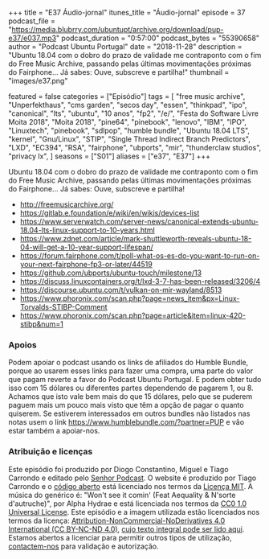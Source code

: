 +++
title = "E37 Áudio-jornal"
itunes_title = "Áudio-jornal"
episode = 37
podcast_file = "https://media.blubrry.com/ubuntupt/archive.org/download/pup-e37/e037.mp3"
podcast_duration = "0:57:00"
podcast_bytes = "55390658"
author = "Podcast Ubuntu Portugal"
date = "2018-11-28"
description = "Ubuntu 18.04 com o dobro do prazo de validade me contraponto com o fim do Free Music Archive, passando pelas últimas movimentações próximas do Fairphone… Já sabes: Ouve, subscreve e partilha!"
thumbnail = "images/e37.png"

featured = false
categories = ["Episódio"]
tags = [
  "free music archive",
  "Unperfekthaus",
  "cms garden",
  "secos day",
  "essen",
  "thinkpad",
  "ipo",
  "canonical",
  "lts",
  "ubuntu",
  "10 anos",
  "fp2",
  "/e/",
  "Festa do Software Livre Moita 2018",
  "Moita 2018",
  "pine64",
  "pinebook",
  "lenovo",
  "IBM",
  "IPO",
  "Linuxtech",
  "pinebook",
  "sdlpop",
  "humble bundle",
  "Ubuntu 18.04 LTS",
  "kernel",
  "Gnu/Linux",
  "STIP",
  "Single Thread Indirect Branch Predictors",
  "LXD",
  "EC394",
  "RSA",
  "fairphone",
  "ubports",
  "mir",
  "thunderclaw studios",
  "privacy lx",
]
seasons = ["S01"]
aliases = ["e37", "E37"]
+++

Ubuntu 18.04 com o dobro do prazo de validade me contraponto com o fim do Free Music Archive, passando pelas últimas movimentações próximas do Fairphone… Já sabes: Ouve, subscreve e partilha!

* http://freemusicarchive.org/
* https://gitlab.e.foundation/e/wiki/en/wikis/devices-list
* https://www.serverwatch.com/server-news/canonical-extends-ubuntu-18.04-lts-linux-support-to-10-years.html
* https://www.zdnet.com/article/mark-shuttleworth-reveals-ubuntu-18-04-will-get-a-10-year-support-lifespan/
* https://forum.fairphone.com/t/poll-what-os-es-do-you-want-to-run-on-your-next-fairphone-fp3-or-later/44519
* https://github.com/ubports/ubuntu-touch/milestone/13
* https://discuss.linuxcontainers.org/t/lxd-3-7-has-been-released/3206/4
* https://discourse.ubuntu.com/t/vulkan-on-mir-wayland/8513
* https://www.phoronix.com/scan.php?page=news_item&px=Linux-Torvalds-STIBP-Comment
* https://www.phoronix.com/scan.php?page=article&item=linux-420-stibp&num=1


### Apoios
Podem apoiar o podcast usando os links de afiliados do Humble Bundle, porque ao usarem esses links para fazer uma compra, uma parte do valor que pagam reverte a favor do Podcast Ubuntu Portugal.
E podem obter tudo isso com 15 dólares ou diferentes partes dependendo de pagarem 1, ou 8.
Achamos que isto vale bem mais do que 15 dólares, pelo que se puderem paguem mais um pouco mais visto que têm a opção de pagar o quanto quiserem.
Se estiverem interessados em outros bundles não listados nas notas usem o link https://www.humblebundle.com/?partner=PUP e vão estar também a apoiar-nos.

### Atribuição e licenças
Este episódio foi produzido por Diogo Constantino, Miguel e Tiago Carrondo e editado pelo [Senhor Podcast](https://senhorpodcast.pt/).
O website é produzido por Tiago Carrondo e o [código aberto](https://gitlab.com/podcastubuntuportugal/website) está licenciado nos termos da [Licença MIT](https://gitlab.com/podcastubuntuportugal/website/main/LICENSE).
A música do genérico é: "Won't see it comin' (Feat Aequality & N'sorte d'autruche)", por Alpha Hydrae e está licenciada nos termos da [CC0 1.0 Universal License](https://creativecommons.org/publicdomain/zero/1.0/).
Este episódio e a imagem utilizada estão licenciados nos termos da licença: [Attribution-NonCommercial-NoDerivatives 4.0 International (CC BY-NC-ND 4.0)](https://creativecommons.org/licenses/by-nc-nd/4.0/), [cujo texto integral pode ser lido aqui](https://creativecommons.org/licenses/by-nc-nd/4.0/legalcode). Estamos abertos a licenciar para permitir outros tipos de utilização, [contactem-nos](https://podcastubuntuportugal.org/contactos) para validação e autorização.

